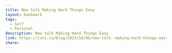 ```yaml
---
title: New talk Making Hard Things Easy
layout: bookmark
tags:
  - Self
  - Personal
description: New talk Making Hard Things Easy
link: https://jvns.ca/blog/2023/10/06/new-talk--making-hard-things-easy/
share:
---
```

